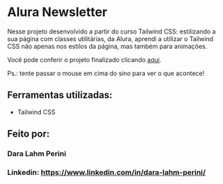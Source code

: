 # Alura Newsletter

Nesse projeto desenvolvido a partir do curso Tailwind CSS: estilizando a sua página com classes utilitárias, da Alura, aprendi a utilizar o Tailwind CSS não apenas nos estilos da página, mas também para animações.

Você pode conferir o projeto finalizado clicando [aqui](https://alura-newsletter-omega.vercel.app/).

Ps.: tente passar o mouse em cima do sino para ver o que acontece!

## Ferramentas utilizadas:

* Tailwind CSS

## Feito por:

### Dara Lahm Perini

### Linkedin: https://www.linkedin.com/in/dara-lahm-perini/
